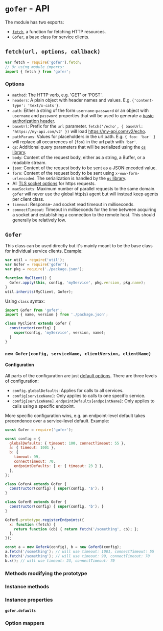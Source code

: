 # `gofer` - API

The module has two exports:

* [`fetch`](#fetchurl-options-callback), a function for fetching HTTP resources.
* [`Gofer`](#gofer), a base class for service clients.

## `fetch(url, options, callback)`

```js
var fetch = require('gofer').fetch;
// Or using module imports:
import { fetch } from 'gofer';
```

### Options

* `method`: The HTTP verb, e.g. 'GET' or 'POST'.
* `headers`: A plain object with header names and values. E.g. `{'content-type': 'text/x-cats'}`.
* `auth`: Either a string of the form `username:password` or an object with `username` and `password` properties that will be used to generate a [basic authorization header](https://en.wikipedia.org/wiki/Basic_access_authentication).
* `baseUrl`: Prefix for the `url` parameter. `fetch('/echo', { baseUrl: 'https://my-api.com/v2' })` will load https://my-api.com/v2/echo.
* `pathParams`: Values for placeholders in the url path. E.g. `{ foo: 'bar' }` will replace all occurrences of `{foo}` in the url path with `'bar'`.
* `qs`: Additional query parameters that will be serialized using the [`qs` library](https://www.npmjs.com/package/qs).
* `body`: Content of the request body, either as a string, a Buffer, or a readable stream.
* `json`: Content of the request body to be sent as a JSON encoded value.
* `form`: Content of the request body to be sent using `x-www-form-urlencoded`. The serialization is handled by the [`qs` library](https://www.npmjs.com/package/qs).
* All [TLS socket options](https://nodejs.org/api/tls.html#tls_new_tls_tlssocket_socket_options) for https requests.
* `maxSockets`: Maximum number of parallel requests to the same domain. `gofer` will never use the global http(s) agent but will instead keep agents per client class.
* `timeout`: Response- and socket read timeout in milliseconds.
* `connectTimeout`: Timeout in milliseconds for the time between acquiring a socket and establishing a connection to the remote host. This should generally be relatively low.

## `Gofer`

This class can be used directly
but it's mainly meant to be the base class for individual service clients.
Example:

```js
var util = require('util');
var Gofer = require('gofer');
var pkg = require('./package.json');

function MyClient() {
  Gofer.apply(this, config, 'myService', pkg.version, pkg.name);
}
util.inherits(MyClient, Gofer);
```

Using `class` syntax:

```js
import Gofer from 'gofer';
import { name, version } from './package.json';

class MyClient extends Gofer {
  constructor(config) {
    super(config, 'myService', version, name);
  }
}
```

### `new Gofer(config, serviceName, clientVersion, clientName)`

#### Configuration

All parts of the configuration are just [default options](#options).
There are three levels of configuration:

* `config.globalDefaults`: Applies for calls to all services.
* `config[serviceName]`: Only applies to calls to one specific service.
* `config[serviceName].endpointDefaults[endpointName]`: Only applies to calls using a specific endpoint.

More specific configuration wins,
e.g. an endpoint-level default takes precendence over a service-level default.
Example:

```js
const Gofer = require('gofer');

const config = {
  globalDefaults: { timeout: 100, connectTimeout: 55 },
  a: { timeout: 1001 },
  b: {
    timeout: 99,
    connectTimeout: 70,
    endpointDefaults: { x: { timeout: 23 } },
  },
};

class GoferA extends Gofer {
  constructor(config) { super(config, 'a'); }
}

class GoferB extends Gofer {
  constructor(config) { super(config, 'b'); }
}

GoferB.prototype.registerEndpoints({
  x: function (fetch) {
    return function (cb) { return fetch('/something', cb); };
  },
});

const a = new GoferA(config), b = new GoferB(config);
a.fetch('/something'); // will use timeout: 1001, connectTimeout: 55
b.fetch('/something'); // will use timeout: 99, connectTimeout: 70
b.x(); // will use timeout: 23, connectTimeout: 70
```

### Methods modifying the prototype

### Instance methods

### Instance properties

#### `gofer.defaults`

### Option mappers
